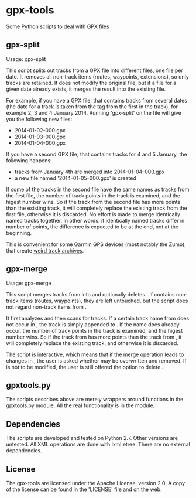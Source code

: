 gpx-tools
=========

Some Python scripts to deal with GPX files

gpx-split
---------

Usage: gpx-split <filename>

This script splits out tracks from a GPX file into different files, one file
per date. It removes all non-track items (routes, waypoints, extensions),
so only tracks are retained. It does not modify the original file, but if
a file for a given date already exists, it merges the result into the existing
file.

For example, if you have a GPX file, that contains tracks from several dates
(the date for a track is taken from the <time> tag from the first <trkpt> in
the track), for example 2, 3 and 4 January 2014. Running 'gpx-split' on the
file will give you the following new files:

* 2014-01-02-000.gpx
* 2014-01-03-000.gpx
* 2014-01-04-000.gpx

If you have a second GPX file, that contains tracks for 4 and 5 January, the
following happens:

* tracks from January 4th are merged into 2014-01-04-000.gpx
* a new file named '2014-01-05-000.gpx' is created

If some of the tracks in the second file have the same names as tracks from the
first file, the number of track points in the track is examined, and the higest
number wins. So if the track from the second file has more points than the
existing track, it will completely replace the existing track from the first
file, otherwise it is discarded. No effort is made to merge identically named
tracks together. In other words: if identically named tracks differ in number
of points, the difference is expected to be at the end, not at the beginning.

This is convenient for some Garmin GPS devices (most notably the Zumo), that
create [weird track archives](http://garminzumo.wikispaces.com/BUGS#Triplogs%20&%20tracks%20handling--Double%20data%20in%20archives,%20and/or%20incomplete%20files).


gpx-merge
---------

Usage: gpx-merge <file1> <file2>

This script merges tracks from <file2> into <file1> and optionally deletes
<file2>. If <file1> contains non-track items (routes, waypoints), they are
left untouched, but the script does not regard non-track items from <file2>.

It first analyzes <file1> and then scans <file2> for tracks. If a certain track
name from <file2> does not occur in <file1>, the track is simply appended to
<file1>. If the name does already occur, the number of track points in the
track is examined, and the higest number wins. So if the track from <file2>
has more points than the track from <file1>, it will completely replace the
existing track, and otherwise it is discarded.

The script is interactive, which means that if the merge operation leads to
changes in <file1>, the user is asked whether <file1> may be overwritten and
<file2> removed. If <file1> is not to be modified, the user is still offered
the option to delete <file2>.


gpxtools.py
-----------

The scripts describes above are merely wrappers around functions in the
gpxtools.py module. All the real functionality is in the module.


Dependencies
------------

The scripts are developed and tested on Python 2.7. Other versions are
untested. All XML operations are done with lxml.etree. There are no external
dependencies.

License
-------

The gpx-tools are licensed under the Apache License, version 2.0. A copy of the
license can be found in the 'LICENSE' file and [on the web](http://www.apache.org/licenses/LICENSE-2.0).

